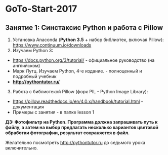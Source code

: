 # GoTo-Start-2017

## Занятие 1: Синстаксис Python и работа с Pillow
1. Установка Anaconda (**Python 3.5** + набор библиотек, включая Pillow): https://www.continuum.io/downloads
2. Изучаем Python 3:
  - https://docs.python.org/3/tutorial/ - официальное руководство (на английском)
  - Марк Лутц. Изучаем Python, 4-е издание. - полноценный и подробный учебник
  - **http://pythontutor.ru/**
3. Работа с библиотекой Pillow (форк PIL - Python Image Library):
  - https://pillow.readthedocs.io/en/4.0.x/handbook/tutorial.html - документация
  - Примеры c занятия - в папке lesson 1

**ДЗ: Фотофильтр на Python. 
Программа должна запрашивать путь к файлу, а затем на выбор предлагать несколько вариантов цветовой обработки фотографии, результат сохраняется в файл.**

Желательно посмотреть http://pythontutor.ru до седьмого урока включительно.
